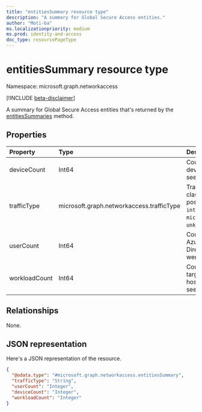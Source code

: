 ```yaml
---
title: "entitiesSummary resource type"
description: "A summary for Global Secure Access entities."
author: "Moti-ba"
ms.localizationpriority: medium
ms.prod: identity-and-access
doc_type: resourcePageType
---
```


# entitiesSummary resource type

Namespace: microsoft.graph.networkaccess

[!INCLUDE [beta-disclaimer](../../includes/beta-disclaimer.md)]

A summary for Global Secure Access entities that's returned by the [entitiesSummaries](../api/networkaccess-reports-entitiessummaries.md) method.

## Properties
|Property|Type|Description|
|:---|:---|:---|
|deviceCount|Int64|Count of unique devices that were seen.|
|trafficType|microsoft.graph.networkaccess.trafficType|Traffic classification. The possible values are: `internet`, `private`, `microsoft365`, `all`, `unknownFutureValue`.|
|userCount|Int64|Count of unique Azure Active Directory users that were seen.|
|workloadCount|Int64|Count of unique target workloads or hosts that were seen.|

## Relationships
None.

## JSON representation
Here's a JSON representation of the resource.
<!-- {
  "blockType": "resource",
  "@odata.type": "microsoft.graph.networkaccess.entitiesSummary"
}
-->
``` json
{
  "@odata.type": "#microsoft.graph.networkaccess.entitiesSummary",
  "trafficType": "String",
  "userCount": "Integer",
  "deviceCount": "Integer",
  "workloadCount": "Integer"
}
```

